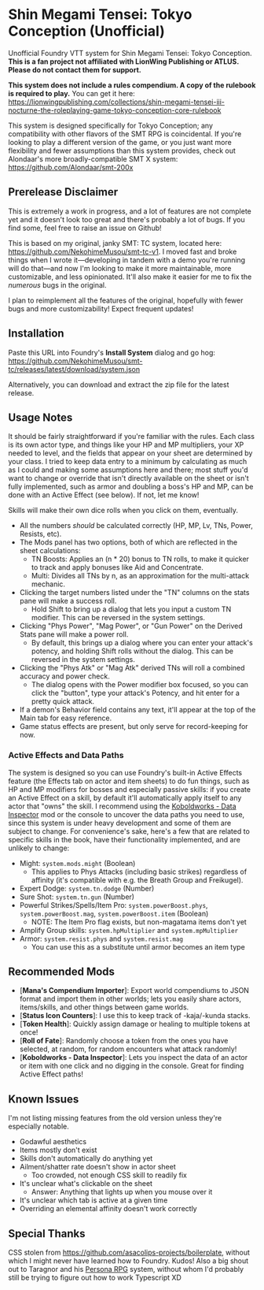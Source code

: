 # Shin Megami Tensei: Tokyo Conception (Unofficial)

Unofficial Foundry VTT system for Shin Megami Tensei: Tokyo Conception. **This is a fan project not affiliated with LionWing Publishing or ATLUS. Please do not contact them for support.**

**This system does not include a rules compendium. A copy of the rulebook is required to play.** You can get it here: <https://lionwingpublishing.com/collections/shin-megami-tensei-iii-nocturne-the-roleplaying-game-tokyo-conception-core-rulebook>

This system is designed specifically for Tokyo Conception; any compatibility with other flavors of the SMT RPG is coincidental. If you're looking to play a different version of the game, or you just want more flexibility and fewer assumptions than this system provides, check out Alondaar's more broadly-compatible SMT X system: <https://github.com/Alondaar/smt-200x>

## Prerelease Disclaimer

This is extremely a work in progress, and a lot of features are not complete yet and it doesn't look too great and there's probably a lot of bugs. If you find some, feel free to raise an issue on Github!

This is based on my original, janky SMT: TC system, located here: <https://github.com/NekohimeMusou/smt-tc-v1>. I moved fast and broke things when I wrote it—developing in tandem with a demo you're running will do that—and now I'm looking to make it more maintainable, more customizable, and less opinionated. It'll also make it easier for me to fix the *numerous* bugs in the original.

I plan to reimplement all the features of the original, hopefully with fewer bugs and more customizability! Expect frequent updates!

## Installation

Paste this URL into Foundry's **Install System** dialog and go hog: <https://github.com/NekohimeMusou/smt-tc/releases/latest/download/system.json>

Alternatively, you can download and extract the zip file for the latest release.

## Usage Notes

It should be fairly straightforward if you're familiar with the rules. Each class is its own actor type, and things like your HP and MP multipliers, your XP needed to level, and the fields that appear on your sheet are determined by your class. I tried to keep data entry to a minimum by calculating as much as I could and making some assumptions here and there; most stuff you'd want to change or override that isn't directly available on the sheet or isn't fully implemented, such as armor and doubling a boss's HP and MP, can be done with an Active Effect (see below). If not, let me know!

Skills will make their own dice rolls when you click on them, eventually.

- All the numbers *should* be calculated correctly (HP, MP, Lv, TNs, Power, Resists, etc).
- The Mods panel has two options, both of which are reflected in the sheet calculations:
  - TN Boosts: Applies an (n \* 20) bonus to TN rolls, to make it quicker to track and apply bonuses like Aid and Concentrate.
  - Multi: Divides all TNs by n, as an approximation for the multi-attack mechanic.
- Clicking the target numbers listed under the "TN" columns on the stats pane will make a success roll.
  - Hold Shift to bring up a dialog that lets you input a custom TN modifier. This can be reversed in the system settings.
- Clicking "Phys Power", "Mag Power", or "Gun Power" on the Derived Stats pane will make a power roll.
  - By default, this brings up a dialog where you can enter your attack's potency, and holding Shift rolls without the dialog. This can be reversed in the system settings.
- Clicking the "Phys Atk" or "Mag Atk" derived TNs will roll a combined accuracy and power check.
  - The dialog opens with the Power modifier box focused, so you can click the "button", type your attack's Potency, and hit enter for a pretty quick attack.
- If a demon's Behavior field contains any text, it'll appear at the top of the Main tab for easy reference.
- Game status effects are present, but only serve for record-keeping for now.

### Active Effects and Data Paths

The system is designed so you can use Foundry's built-in Active Effects feature (the Effects tab on actor and item sheets) to do fun things, such as HP and MP modifiers for bosses and especially passive skills: if you create an Active Effect on a skill, by default it'll automatically apply itself to any actor that "owns" the skill. I recommend using the [Koboldworks - Data Inspector] mod or the console to uncover the data paths you need to use, since this system is under heavy development and some of them are subject to change. For convenience's sake, here's a few that are related to specific skills in the book, have their functionality implemented, and are unlikely to change:

- Might: `system.mods.might` (Boolean)
  - This applies to Phys Attacks (including basic strikes) regardless of affinity (it's compatible with e.g. the Breath Group and Freikugel).
- Expert Dodge: `system.tn.dodge` (Number)
- Sure Shot: `system.tn.gun` (Number)
- Powerful Strikes/Spells/Item Pro: `system.powerBoost.phys`, `system.powerBoost.mag`, `system.powerBoost.item` (Boolean)
  - NOTE: The Item Pro flag exists, but non-magatama items don't yet
- Amplify Group skills: `system.hpMultiplier` and `system.mpMultiplier`
- Armor: `system.resist.phys` and `system.resist.mag`
  - You can use this as a substitute until armor becomes an item type

## Recommended Mods

- [**Mana's Compendium Importer**]: Export world compendiums to JSON format and import them in other worlds; lets you easily share actors, items/skills, and other things between game worlds.
- [**Status Icon Counters**]: I use this to keep track of -kaja/-kunda stacks.
- [**Token Health**]: Quickly assign damage or healing to multiple tokens at once!
- [**Roll of Fate**]: Randomly choose a token from the ones you have selected, at random, for random encounters what attack randomly!
- [**Koboldworks - Data Inspector**]: Lets you inspect the data of an actor or item with one click and no digging in the console. Great for finding Active Effect paths!

## Known Issues

I'm not listing missing features from the old version unless they're especially notable.

- Godawful aesthetics
- Items mostly don't exist
- Skills don't automatically do anything yet
- Ailment/shatter rate doesn't show in actor sheet
  - Too crowded, not enough CSS skill to readily fix
- It's unclear what's clickable on the sheet
  - Answer: Anything that lights up when you mouse over it
- It's unclear which tab is active at a given time
- Overriding an elemental affinity doesn't work correctly

## Special Thanks

CSS stolen from <https://github.com/asacolips-projects/boilerplate>, without which I might never have learned how to Foundry. Kudos!
Also a big shout out to Taragnor and his [Persona RPG] system, without whom I'd probably still be trying to figure out how to work Typescript XD

[Koboldworks - Data Inspector]: https://gitlab.com/koboldworks/agnostic/data-inspector
[Mana's Compendium Importer]: https://gitlab.com/mkahvi/fvtt-compendium-importer
[Status Icon Counters]: https://gitlab.com/woodentavern/status-icon-counters
[Token Health]: https://github.com/mclemente/fvtt-token-health
[Roll of Fate]: https://github.com/Handyfon/roll-of-fate/blob/master/README.md
[Persona RPG]: https://github.com/taragnor/persona
